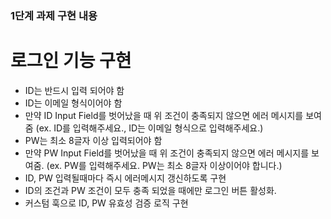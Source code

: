 ### 1단계 과제 구현 내용

# 로그인 기능 구현

- ID는 반드시 입력 되어야 함
- ID는 이메일 형식이어야 함
- 만약 ID Input Field를 벗어났을 때 위 조건이 충족되지 않으면 에러 메시지를 보여줌 (ex. ID를 입력해주세요., ID는 이메일 형식으로 입력해주세요.)
- PW는 최소 8글자 이상 입력되어야 함
- 만약 PW Input Field를 벗어났을 때 위 조건이 충족되지 않으면 에러 메시지를 보여줌. (ex. PW를 입력해주세요. PW는 최소 8글자 이상이어야 합니다.)
- ID, PW 입력될때마다 즉시 에러메시지 갱신하도록 구현
- ID의 조건과 PW 조건이 모두 충족 되었을 때에만 로그인 버튼 활성화.
- 커스텀 훅으로 ID, PW 유효성 검증 로직 구현
